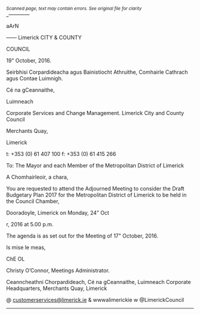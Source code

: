 *<small>Scanned page, text may contain errors. See original file for clarity</small>*  
_————

aArN

——
Limerick
CITY & COUNTY

COUNCIL

19" October, 2016.

Seirbhisi Corpardideacha agus Bainistiocht Athruithe,
Comhairle Cathrach agus Contae Luimnigh.

Cé na gCeannaithe,

Luimneach

Corporate Services and Change Management.
Limerick City and County Council

Merchants Quay,

Limerick

t: +353 (0) 61 407 100
f: +353 (0) 61 415 266

To: The Mayor and each Member of the Metropolitan District of Limerick

A Chomhairleoir, a chara,

You are requested to attend the Adjourned Meeting to consider the Draft Budgetary Plan
2017 for the Metropolitan District of Limerick to be held in the Council Chamber,

Dooradoyle, Limerick on Monday, 24” Oct

r, 2016 at 5.00 p.m.

The agenda is as set out for the Meeting of 17" October, 2016.

Is mise le meas,

ChE OL

Christy O’Connor,
Meetings Administrator.

Ceanncheathni Chorpardideach, Cé na gCeannaithe, Luimneach
Corporate Headquarters, Merchants Quay, Limerick

@ customerservices@limerick.ie
& wwwalimerickie
w @LimerickCouncil

---
